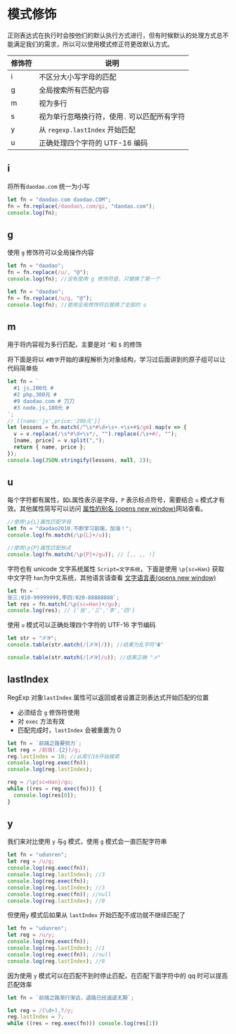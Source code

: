# 模式修饰

正则表达式在执行时会按他们的默认执行方式进行，但有时候默认的处理方式总不能满足我们的需求，所以可以使用模式修正符更改默认方式。

| 修饰符 | 说明                                         |
| ------ | -------------------------------------------- |
| i      | 不区分大小写字母的匹配                       |
| g      | 全局搜索所有匹配内容                         |
| m      | 视为多行                                     |
| s      | 视为单行忽略换行符，使用`.` 可以匹配所有字符 |
| y      | 从 `regexp.lastIndex` 开始匹配               |
| u      | 正确处理四个字符的 UTF-16 编码               |

## i

将所有`daodao.com` 统一为小写

```js
let fn = "daodao.com daodao.COM";
fn = fn.replace(/daodao\.com/gi, "daodao.com");
console.log(fn);
```

## g

使用 `g` 修饰符可以全局操作内容

```js
let fn = "daodao";
fn = fn.replace(/u/, "@");
console.log(fn); //没有使用 g 修饰符是，只替换了第一个

let fn = "daodao";
fn = fn.replace(/u/g, "@");
console.log(fn); //使用全局修饰符后替换了全部的 u
```

## m

用于将内容视为多行匹配，主要是对 `^`和 `$` 的修饰

将下面是将以 `#数字`开始的课程解析为对象结构，学习过后面讲到的原子组可以让代码简单些

```js
let fn = `
  #1 js,200元 #
  #2 php,300元 #
  #9 daodao.com # 刀刀
  #3 node.js,180元 #
`;
// [{name:'js',price:'200元'}]
let lessons = fn.match(/^\s*#\d+\s+.+\s+#$/gm).map(v => {
  v = v.replace(/\s*#\d+\s*/, "").replace(/\s+#/, "");
  [name, price] = v.split(",");
  return { name, price };
});
console.log(JSON.stringify(lessons, null, 2));
```

## u

每个字符都有属性，如`L`属性表示是字母，`P` 表示标点符号，需要结合 `u` 模式才有效。其他属性简写可以访问 [属性的别名 (opens new window)](https://www.unicode.org/Public/UCD/latest/ucd/PropertyValueAliases.txt)网站查看。

```js
//使用\p{L}属性匹配字母
let fn = "daodao2010.不断学习前端，加油！";
console.log(fn.match(/\p{L}+/u));

//使用\p{P}属性匹配标点
console.log(fn.match(/\p{P}+/gu)); // [., ,, !]
```

字符也有 unicode 文字系统属性 `Script=文字系统`，下面是使用 `\p{sc=Han}` 获取中文字符 `han`为中文系统，其他语言请查看 [文字语言表(opens new window)](http://www.unicode.org/standard/supported.html)

```js
let fn = `
张三:010-99999999,李四:020-88888888`;
let res = fn.match(/\p{sc=Han}+/gu);
console.log(res); // ['张','三','李','四']
```

使用 `u` 模式可以正确处理四个字符的 UTF-16 字节编码

```js
let str = "𝒳𝒴";
console.table(str.match(/[𝒳𝒴]/)); //结果为乱字符"�"

console.table(str.match(/[𝒳𝒴]/u)); //结果正确 "𝒳"
```

## lastIndex

RegExp 对象`lastIndex` 属性可以返回或者设置正则表达式开始匹配的位置

- 必须结合 `g` 修饰符使用
- 对 `exec` 方法有效
- 匹配完成时，`lastIndex` 会被重置为 0

```js
let fn = `前端之路要努力`;
let reg = /前端(.{2})/g;
reg.lastIndex = 10; //从索引10开始搜索
console.log(reg.exec(fn));
console.log(reg.lastIndex);

reg = /\p{sc=Han}/gu;
while ((res = reg.exec(fn))) {
  console.log(res[0]);
}
```

## y

我们来对比使用 `y` 与`g` 模式，使用 `g` 模式会一直匹配字符串

```js
let fn = "udunren";
let reg = /u/g;
console.log(reg.exec(fn));
console.log(reg.lastIndex); //3
console.log(reg.exec(fn));
console.log(reg.lastIndex); //3
console.log(reg.exec(fn)); //null
console.log(reg.lastIndex); //0
```

但使用`y` 模式后如果从 `lastIndex` 开始匹配不成功就不继续匹配了

```js
let fn = "udunren";
let reg = /u/y;
console.log(reg.exec(fn));
console.log(reg.lastIndex); //1
console.log(reg.exec(fn)); //null
console.log(reg.lastIndex); //0
```

因为使用 `y` 模式可以在匹配不到时停止匹配，在匹配下面字符中的 qq 时可以提高匹配效率

```js
let fn = `前端之路渐行渐远，退路已经遥遥无期`;

let reg = /(\d+),?/y;
reg.lastIndex = 7;
while ((res = reg.exec(fn))) console.log(res[1])
```
